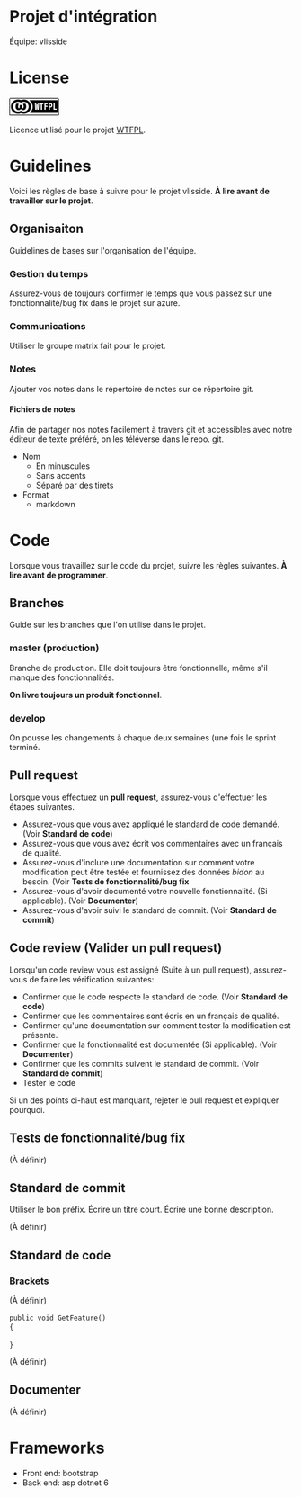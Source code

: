 
Projet d'intégration
====================

Équipe: vlisside

# License
![logo de la licence](LICENSE/wtfpl-badge.png)

Licence utilisé pour le projet [WTFPL](www.wtfpl.net).

# Guidelines
Voici les règles de base à suivre pour le projet vlisside. **À lire avant de travailler sur le projet**.

## Organisaiton
Guidelines de bases sur l'organisation de l'équipe.

### Gestion du temps
Assurez-vous de toujours confirmer le temps que vous passez sur une fonctionnalité/bug fix dans le projet sur azure.

### Communications
Utiliser le groupe matrix fait pour le projet.

### Notes
Ajouter vos notes dans le répertoire de notes sur ce répertoire git.

#### Fichiers de notes
Afin de partager nos notes facilement à travers git et accessibles avec
notre éditeur de texte préféré, on les téléverse dans le repo. git.

- Nom
  - En minuscules
  - Sans accents
  - Séparé par des tirets
- Format
  - markdown

# Code
Lorsque vous travaillez sur le code du projet, suivre les règles suivantes. **À lire avant de programmer**.

## Branches
Guide sur les branches que l'on utilise dans le projet.

### master (production)
Branche de production. Elle doit toujours être fonctionnelle, même s'il
manque des fonctionnalités.

**On livre toujours un produit fonctionnel**.

### develop
On pousse les changements à chaque deux semaines (une fois le sprint
terminé.

## Pull request
Lorsque vous effectuez un **pull request**, assurez-vous d'effectuer les étapes suivantes.

- Assurez-vous que vous avez appliqué le standard de code demandé. (Voir **Standard de code**)
- Assurez-vous que vous avez écrit vos commentaires avec un français de qualité.
- Assurez-vous d'inclure une documentation sur comment votre modification peut être testée et fournissez des données *bidon* au besoin. (Voir **Tests de fonctionnalité/bug fix**
- Assurez-vous d'avoir documenté votre nouvelle fonctionnalité. (Si applicable). (Voir **Documenter**)
- Assurez-vous d'avoir suivi le standard de commit. (Voir **Standard de commit**)

## Code review (Valider un pull request)
Lorsqu'un code review vous est assigné (Suite à un pull request), 
assurez-vous de faire les vérification suivantes:

- Confirmer que le code respecte le standard de code. (Voir **Standard de code**)
- Confirmer que les commentaires sont écris en un français de qualité.
- Confirmer qu'une documentation sur comment tester la modification est présente.
- Confirmer que la fonctionnalité est documentée (Si applicable). (Voir **Documenter**)
- Confirmer que les commits suivent le standard de commit. (Voir **Standard de commit**)
- Tester le code

Si un des points ci-haut est manquant, rejeter le pull request et expliquer pourquoi.

## Tests de fonctionnalité/bug fix
(À définir)

## Standard de commit
Utiliser le bon préfix.
Écrire un titre court.
Écrire une bonne description.

(À définir)

## Standard de code

### Brackets
(À définir)

```
public void GetFeature()
{

}
```

(À définir)

## Documenter
(À définir)

# Frameworks
- Front end: bootstrap
- Back end: asp dotnet 6
